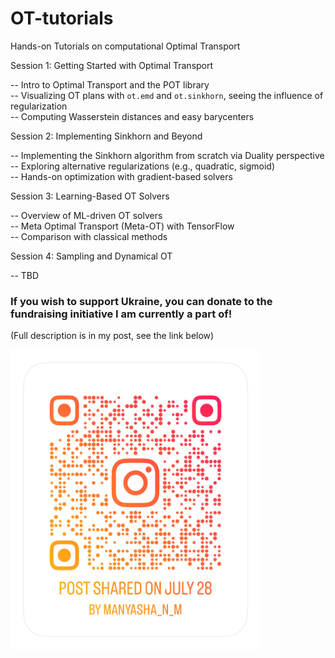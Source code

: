 # OT-tutorials
Hands-on Tutorials on computational Optimal Transport

Session 1: Getting Started with Optimal Transport

-- Intro to Optimal Transport and the POT library\
-- Visualizing OT plans with `ot.emd` and `ot.sinkhorn`, seeing the influence of regularization\
-- Computing Wasserstein distances and easy barycenters

Session 2: Implementing Sinkhorn and Beyond

-- Implementing the Sinkhorn algorithm from scratch via Duality perspective\
-- Exploring alternative regularizations (e.g., quadratic, sigmoid)\
-- Hands-on optimization with gradient-based solvers

Session 3: Learning-Based OT Solvers

-- Overview of ML-driven OT solvers\
-- Meta Optimal Transport (Meta-OT) with TensorFlow\
-- Comparison with classical methods

Session 4: Sampling and Dynamical OT

-- TBD


### If you wish to support Ukraine, you can donate to the fundraising initiative I am currently a part of!
(Full description is in my post, see the link below)

<p align="left">
    <img src="IMG_1785.jpeg" alt="Picture of a QR-code with a link to donate" width="400">
</p>

